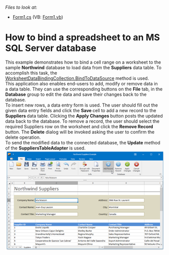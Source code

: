 <!-- default file list -->
*Files to look at*:

* [Form1.cs](./CS/SuppliersExample/Form1.cs) (VB: [Form1.vb](./VB/SuppliersExample/Form1.vb))
<!-- default file list end -->
# How to bind a spreadsheet to an MS SQL Server database 


This example demonstrates how to bind a cell range on a worksheet to the sample <strong>Northwind</strong> database to load data from the <strong>Suppliers</strong> data table. To accomplish this task, the <a href="https://documentation.devexpress.com/#CoreLibraries/DevExpressSpreadsheetWorksheetDataBindingCollection_BindToDataSourcetopic">WorksheetDataBindingCollection.BindToDataSource</a> method is used.<br>This application also enables end-users to add, modify or remove data in a data table. They can use the corresponding buttons on the <strong>File</strong> tab, in the <strong>Database</strong> group to edit the data and save their changes back to the database. <br>To insert new rows, a data entry form is used. The user should fill out the given data entry fields and click the <strong>Save </strong>cell to add a new record to the <strong>Suppliers </strong>data table. Clicking the <strong>Apply Changes </strong>button posts the updated data back to the database. To remove a record, the user should select the required Suppliers row on the worksheet and click the <strong>Remove Record </strong>button. The <strong>Delete</strong> dialog will be invoked asking the user to confirm the delete operation. <br>To send the modified data to the connected database, the <strong>Update</strong> method of the <strong>SuppliersTableAdapter</strong> is used. <br><img src="https://raw.githubusercontent.com/DevExpress-Examples/how-to-bind-a-spreadsheet-to-an-ms-sql-server-database-t472324/16.2.3+/media/9daa7d1f-e2e8-11e6-80bf-00155d62480c.png">

<br/>


